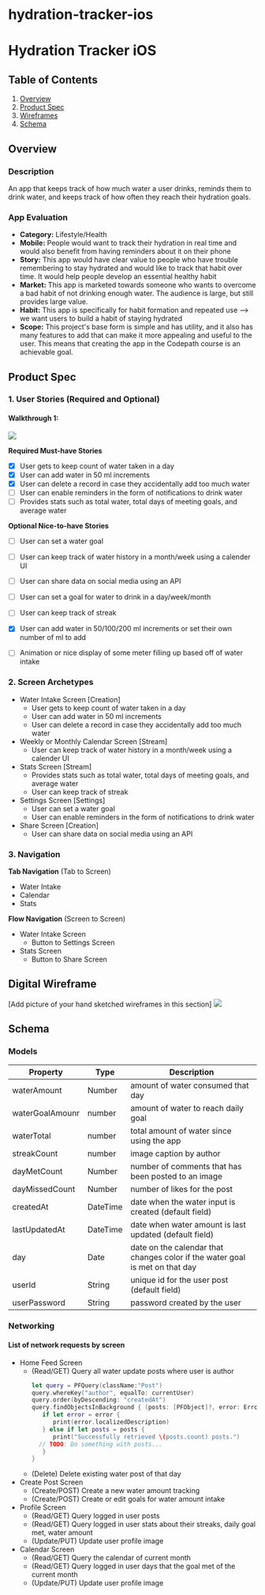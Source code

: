 # hydration-tracker-ios
# Hydration Tracker iOS

## Table of Contents
1. [Overview](#Overview)
1. [Product Spec](#Product-Spec)
1. [Wireframes](#Wireframes)
2. [Schema](#Schema)

## Overview
### Description
An app that keeps track of how much water a user drinks, reminds them to drink water, and keeps track of how often they reach their hydration goals.

### App Evaluation
- **Category:** Lifestyle/Health
- **Mobile:** People would want to track their hydration in real time and would also benefit from having reminders about it on their phone 
- **Story:** This app would have clear value to people who have trouble remembering to stay hydrated and would like to track that habit over time. It would help people develop an essential healthy habit
- **Market:** This app is marketed towards someone who wants to overcome a bad habit of not drinking enough water. The audience is large, but still provides large value.
- **Habit:** This app is specifically for habit formation and repeated use --> we want users to build a habit of staying hydrated
- **Scope:** This project's base form is simple and has utility, and it also has many features to add that can make it more appealing and useful to the user. This means that creating the app in the Codepath course is an achievable goal.

## Product Spec

### 1. User Stories (Required and Optional)

#### Walkthrough 1:
![](https://i.imgur.com/VdqKlRM.gif)

**Required Must-have Stories**

- [x] User gets to keep count of water taken in a day
- [x] User can add water in 50 ml increments
- [x] User can delete a record in case they accidentally add too much water
- [ ] User can enable reminders in the form of notifications to drink water
- [ ] Provides stats such as total water, total days of meeting goals, and average water 

**Optional Nice-to-have Stories**

- [ ] User can set a water goal
- [ ] User can keep track of water history in a month/week using a calender UI
- [ ] User can share data on social media using an API
- [ ] User can set a goal for water to drink in a day/week/month
- [ ] User can keep track of streak
- [x] User can add water in 50/100/200 ml increments or set their own number of ml to add
- [ ] Animation or nice display of some meter filling up based off of water intake


### 2. Screen Archetypes

* Water Intake Screen [Creation]
  * User gets to keep count of water taken in a day
  * User can add water in 50 ml increments
  * User can delete a record in case they accidentally add too much water
* Weekly or Monthly Calendar Screen [Stream]
  * User can keep track of water history in a month/week using a calender UI
* Stats Screen [Stream]
  * Provides stats such as total water, total days of meeting goals, and average water 
  * User can keep track of streak
* Settings Screen [Settings]
  * User can set a water goal
  * User can enable reminders in the form of notifications to drink water
* Share Screen [Creation]
  * User can share data on social media using an API

### 3. Navigation

**Tab Navigation** (Tab to Screen)

* Water Intake
* Calendar
* Stats

**Flow Navigation** (Screen to Screen)

* Water Intake Screen
   * Button to Settings Screen
* Stats Screen
   * Button to Share Screen

## Digital Wireframe
[Add picture of your hand sketched wireframes in this section]
<img src="https://i.imgur.com/Fqw6qA2.png">

## Schema 
### Models


   | Property      | Type     | Description |
   | ------------- | -------- | ------------|
   | waterAmount   | Number   | amount of water consumed that day |
   | waterGoalAmounr   | number| amount of water to reach daily goal |
   | waterTotal  | number     | total amount of water since using the app |
   | streakCount       | number   | image caption by author |
   | dayMetCount | Number   | number of comments that has been posted to an image |
   | dayMissedCount| Number   | number of likes for the post |
   | createdAt     | DateTime | date when the water input is created (default field) |
   | lastUpdatedAt | DateTime | date when water amount is last updated (default field) |
   | day | Date | date on the calendar that changes color if the water goal is met on that day |
   | userId | String | unique id for the user post (default field) |
   | userPassword | String | password created by the user |
   
   
### Networking

#### List of network requests by screen
   - Home Feed Screen
      - (Read/GET) Query all water update posts where user is author
         ```swift
         let query = PFQuery(className:"Post")
         query.whereKey("author", equalTo: currentUser)
         query.order(byDescending: "createdAt")
         query.findObjectsInBackground { (posts: [PFObject]?, error: Error?) in
            if let error = error { 
               print(error.localizedDescription)
            } else if let posts = posts {
               print("Successfully retrieved \(posts.count) posts.")
           // TODO: Do something with posts...
            }
         }
         ```
      - (Delete) Delete existing water post of that day
   - Create Post Screen
      - (Create/POST) Create a new water amount tracking
      - (Create/POST) Create or edit goals for water amount intake
   - Profile Screen
      - (Read/GET) Query logged in user posts
      - (Read/GET) Query logged in user stats about their streaks, daily goal met, water amount
      - (Update/PUT) Update user profile image
   - Calendar Screen
      - (Read/GET) Query the calendar of current month
      - (Read/GET) Query logged in user days that the goal met of the current month
      - (Update/PUT) Update user profile image

